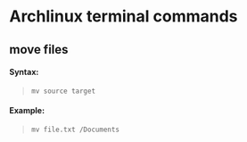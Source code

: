 # Archlinux terminal commands


## move files

#### Syntax:

>```mv source target```

#### Example:

>```mv file.txt /Documents```

<br>


